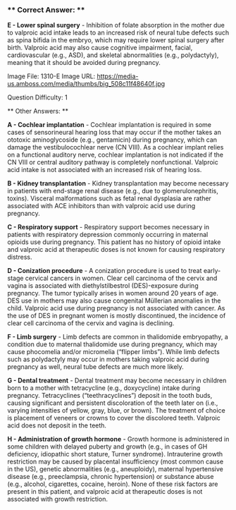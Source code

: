 ### ** Correct Answer: **

**E - Lower spinal surgery** - Inhibition of folate absorption in the mother due to valproic acid intake leads to an increased risk of neural tube defects such as spina bifida in the embryo, which may require lower spinal surgery after birth. Valproic acid may also cause cognitive impairment, facial, cardiovascular (e.g., ASD), and skeletal abnormalities (e.g., polydactyly), meaning that it should be avoided during pregnancy.

Image File: 1310-E
Image URL: https://media-us.amboss.com/media/thumbs/big_508c11f48640f.jpg

Question Difficulty: 1

** Other Answers: **

**A - Cochlear implantation** - Cochlear implantation is required in some cases of sensorineural hearing loss that may occur if the mother takes an ototoxic aminoglycoside (e.g., gentamicin) during pregnancy, which can damage the vestibulocochlear nerve (CN VIII). As a cochlear implant relies on a functional auditory nerve, cochlear implantation is not indicated if the CN VIII or central auditory pathway is completely nonfunctional. Valproic acid intake is not associated with an increased risk of hearing loss.

**B - Kidney transplantation** - Kidney transplantation may become necessary in patients with end-stage renal disease (e.g., due to glomerulonephritis, toxins). Visceral malformations such as fetal renal dysplasia are rather associated with ACE inhibitors than with valproic acid use during pregnancy.

**C - Respiratory support** - Respiratory support becomes necessary in patients with respiratory depression commonly occurring in maternal opioids use during pregnancy. This patient has no history of opioid intake and valproic acid at therapeutic doses is not known for causing respiratory distress.

**D - Conization procedure** - A conization procedure is used to treat early-stage cervical cancers in women. Clear cell carcinoma of the cervix and vagina is associated with diethylstilbestrol (DES)-exposure during pregnancy. The tumor typically arises in women around 20 years of age. DES use in mothers may also cause congenital Müllerian anomalies in the child. Valproic acid use during pregnancy is not associated with cancer. As the use of DES in pregnant women is mostly discontinued, the incidence of clear cell carcinoma of the cervix and vagina is declining.

**F - Limb surgery** - Limb defects are common in thalidomide embryopathy, a condition due to maternal thalidomide use during pregnancy, which may cause phocomelia and/or micromelia (“flipper limbs”). While limb defects such as polydactyly may occur in mothers taking valproic acid during pregnancy as well, neural tube defects are much more likely.

**G - Dental treatment** - Dental treatment may become necessary in children born to a mother with tetracycline (e.g., doxycycline) intake during pregnancy. Tetracyclines (“teethracyclines”) deposit in the tooth buds, causing significant and persistent discoloration of the teeth later on (i.e., varying intensities of yellow, gray, blue, or brown). The treatment of choice is placement of veneers or crowns to cover the discolored teeth. Valproic acid does not deposit in the teeth.

**H - Administration of growth hormone** - Growth hormone is administered in some children with delayed puberty and growth (e.g., in cases of GH deficiency, idiopathic short stature, Turner syndrome). Intrauterine growth restriction may be caused by placental insufficiency (most common cause in the US), genetic abnormalities (e.g., aneuploidy), maternal hypertensive disease (e.g., preeclampsia, chronic hypertension) or substance abuse (e.g., alcohol, cigarettes, cocaine, heroin). None of these risk factors are present in this patient, and valproic acid at therapeutic doses is not associated with growth restriction.

